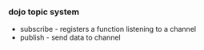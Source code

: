 


### dojo topic system
* subscribe - registers a function listening to a channel
* publish - send data to channel
